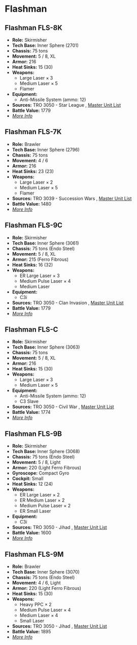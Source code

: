 # Flashman 

## Flashman FLS-8K 

- **Role:** Skirmisher 
- **Tech Base:** Inner Sphere (2701) 
- **Chassis:** 75 tons 
- **Movement:** 5 / 8, XL 
- **Armor:** 216 
- **Heat Sinks:** 15 (30) 
- **Weapons:** 
  - Large Laser × 3 
  - Medium Laser × 5 
  - Flamer 
- **Equipment:** 
  - Anti-Missile System (ammo: 12) 
- **Sources:** TRO 3050 - Star League , [Master Unit List](http://masterunitlist.info/Unit/Details/1124/flashman-fls-8k) 
- **Battle Value:** 1779 
- [*More Info*](flashman/flashman_fls-8k.md) 

## Flashman FLS-7K 

- **Role:** Brawler 
- **Tech Base:** Inner Sphere (2796) 
- **Chassis:** 75 tons 
- **Movement:** 4 / 6 
- **Armor:** 216 
- **Heat Sinks:** 23 (23) 
- **Weapons:** 
  - Large Laser × 2 
  - Medium Laser × 5 
  - Flamer 
- **Sources:** TRO 3039 - Succession Wars , [Master Unit List](http://masterunitlist.info/Unit/Details/1123/flashman-fls-7k) 
- **Battle Value:** 1480 
- [*More Info*](flashman/flashman_fls-7k.md) 

## Flashman FLS-9C 

- **Role:** Skirmisher 
- **Tech Base:** Inner Sphere (3061) 
- **Chassis:** 75 tons (Endo Steel) 
- **Movement:** 5 / 8, XL 
- **Armor:** 215 (Ferro Fibrous) 
- **Heat Sinks:** 16 (32) 
- **Weapons:** 
  - ER Large Laser × 3 
  - Medium Pulse Laser × 4 
  - Medium Laser 
- **Equipment:** 
  - C3i 
- **Sources:** TRO 3050 - Clan Invasion , [Master Unit List](http://masterunitlist.info/Unit/Details/1126/flashman-fls-9c) 
- **Battle Value:** 1779 
- [*More Info*](flashman/flashman_fls-9c.md) 

## Flashman FLS-C 

- **Role:** Skirmisher 
- **Tech Base:** Inner Sphere (3063) 
- **Chassis:** 75 tons 
- **Movement:** 5 / 8, XL 
- **Armor:** 216 
- **Heat Sinks:** 15 (30) 
- **Weapons:** 
  - Large Laser × 3 
  - Medium Laser × 5 
- **Equipment:** 
  - Anti-Missile System (ammo: 12) 
  - C3 Slave 
- **Sources:** TRO 3050 - Civil War , [Master Unit List](http://masterunitlist.info/Unit/Details/1128/flashman-fls-c) 
- **Battle Value:** 1774 
- [*More Info*](flashman/flashman_fls-c.md) 

## Flashman FLS-9B 

- **Role:** Skirmisher 
- **Tech Base:** Inner Sphere (3068) 
- **Chassis:** 75 tons (Endo Steel) 
- **Movement:** 5 / 8, Light 
- **Armor:** 220 (Light Ferro Fibrous) 
- **Gyroscope:** Compact Gyro 
- **Cockpit:** Small 
- **Heat Sinks:** 12 (24) 
- **Weapons:** 
  - ER Large Laser × 2 
  - ER Medium Laser × 2 
  - Medium Pulse Laser × 2 
  - ER Small Laser 
- **Equipment:** 
  - C3i 
- **Sources:** TRO 3050 - Jihad , [Master Unit List](http://masterunitlist.info/Unit/Details/1125/flashman-fls-9b) 
- **Battle Value:** 1600 
- [*More Info*](flashman/flashman_fls-9b.md) 

## Flashman FLS-9M 

- **Role:** Brawler 
- **Tech Base:** Inner Sphere (3070) 
- **Chassis:** 75 tons (Endo Steel) 
- **Movement:** 4 / 6, Light 
- **Armor:** 220 (Light Ferro Fibrous) 
- **Heat Sinks:** 15 (30) 
- **Weapons:** 
  - Heavy PPC × 2 
  - Medium Pulse Laser × 4 
  - Medium Laser × 4 
  - Small Laser 
- **Sources:** TRO 3050 - Jihad , [Master Unit List](http://masterunitlist.info/Unit/Details/1127/flashman-fls-9m) 
- **Battle Value:** 1895 
- [*More Info*](flashman/flashman_fls-9m.md) 

